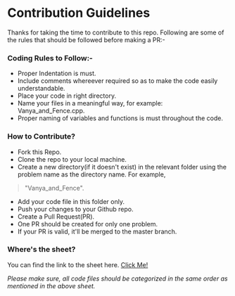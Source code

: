 # Contribution Guidelines
Thanks for taking the time to contribute to this repo. Following are some of the rules that should be followed before making a PR:-

### Coding Rules to Follow:- 

* Proper Indentation is must.
* Include comments whereever required so as to make the code easily understandable.
* Place your code in right directory.
* Name your files in a meaningful way, for example: Vanya_and_Fence.cpp.
* Proper naming of variables and functions is must throughout the code.

### How to Contribute?

- Fork this Repo.
- Clone the repo to your local machine.
- Create a new directory(if it doesn't exist) in the relevant folder using the problem name as the directory name.
For example, 

>"Vanya_and_Fence".

- Add your code file in this folder only.
- Push your changes to your Github repo.
- Create a Pull Request(PR).
- One PR should be created for only one problem.
- If your PR is valid, it'll be merged to the master branch.

### Where's the sheet?

You can find the link to the sheet here. [Click Me!](https://docs.google.com/spreadsheets/d/1iJZWP2nS_OB3kCTjq8L6TrJJ4o-5lhxDOyTaocSYc-k/edit#gid=84654839)

_Please make sure, all code files should be categorized in the same order as mentioned in the above sheet._